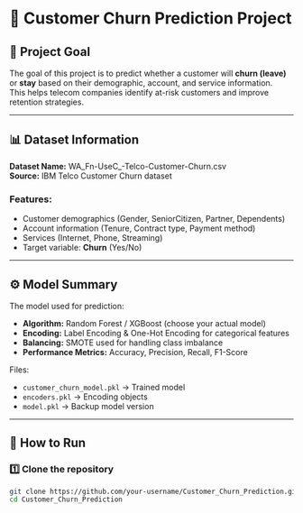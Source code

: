 # 🧠 Customer Churn Prediction Project

## 🎯 Project Goal
The goal of this project is to predict whether a customer will **churn (leave)** or **stay** based on their demographic, account, and service information.  
This helps telecom companies identify at-risk customers and improve retention strategies.

---

## 📊 Dataset Information
**Dataset Name:** WA_Fn-UseC_-Telco-Customer-Churn.csv  
**Source:** IBM Telco Customer Churn dataset  

### Features:
- Customer demographics (Gender, SeniorCitizen, Partner, Dependents)
- Account information (Tenure, Contract type, Payment method)
- Services (Internet, Phone, Streaming)
- Target variable: **Churn** (Yes/No)

---

## ⚙️ Model Summary
The model used for prediction:
- **Algorithm:** Random Forest / XGBoost (choose your actual model)
- **Encoding:** Label Encoding & One-Hot Encoding for categorical features
- **Balancing:** SMOTE used for handling class imbalance
- **Performance Metrics:** Accuracy, Precision, Recall, F1-Score

Files:
- `customer_churn_model.pkl` → Trained model  
- `encoders.pkl` → Encoding objects  
- `model.pkl` → Backup model version  

---

## 🚀 How to Run

### 1️⃣ Clone the repository
```bash
git clone https://github.com/your-username/Customer_Churn_Prediction.git
cd Customer_Churn_Prediction
